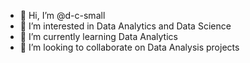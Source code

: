 - 👋 Hi, I’m @d-c-small
- 👀 I’m interested in Data Analytics and Data Science
- 🌱 I’m currently learning Data Analytics
- 💞️ I’m looking to collaborate on Data Analysis projects
 

<!---
d-c-small/d-c-small is a ✨ special ✨ repository because its `README.md` (this file) appears on your GitHub profile.
You can click the Preview link to take a look at your changes.
--->
